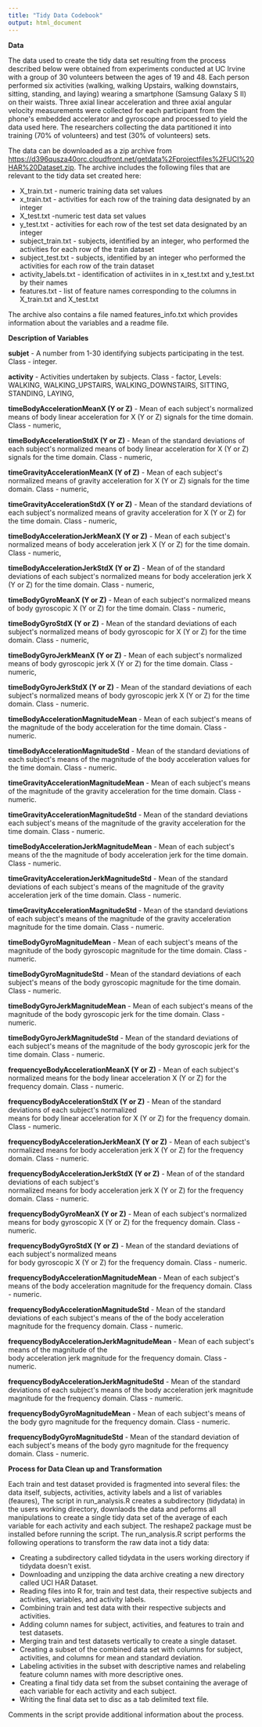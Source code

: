 ```yaml
---
title: "Tidy Data Codebook"
output: html_document
--- 
```

**Data**

The data used to create the tidy data set resulting from the process described below were obtained from experiments conducted at UC Irvine with a group of 30 volunteers between the ages of 19 and 48.  Each person performed six activities (walking, walking Upstairs, walking downstairs, sitting, standing, and laying) wearing a smartphone (Samsung Galaxy S II) on their waists.  Three axial linear acceleration and three axial angular velocity measurements were collected for each participant from the phone's embedded accelerator and gyroscope and processed to yield the data used here.   The researchers collecting the data partitioned it into training (70% of volunteers) and test (30% of volunteers) sets.

The data can be downloaded as a zip archive from https://d396qusza40orc.cloudfront.net/getdata%2Fprojectfiles%2FUCI%20HAR%20Dataset.zip.  The archive includes the following files that are relevant to the tidy data set created here:

* X_train.txt - numeric training data set values
* x_train.txt - activities for each row of the training data designated by an integer
* X_test.txt -numeric test data set values
* y_test.txt - activities for each row of the test set data designated by an integer
* subject_train.txt - subjects, identified by an integer, who performed the activities for each row of the train dataset
* subject_test.txt - subjects, identified by an integer who performed the activities for each row of the train dataset
* activity_labels.txt - identification of activiites in in x_test.txt and y_test.txt by their names
* features.txt - list of feature names corresponding to the columns in X_train.txt and X_test.txt

The archive also contains a file named features_info.txt which provides information about the variables and a readme file.

**Description of Variables**

**subjet** - A number from 1-30 identifying subjects participating in the test. Class - integer.
          
**activity** - Activities undertaken by subjects. Class - factor, Levels: WALKING, WALKING_UPSTAIRS, WALKING_DOWNSTAIRS, SITTING, STANDING, LAYING,
                           
**timeBodyAccelerationMeanX (Y or Z)** - Mean of each subject's normalized means of  body linear acceleration for X (Y or Z) signals for the time domain. Class - numeric,
                                     
**timeBodyAccelerationStdX (Y or Z)** - Mean of the  standard deviations of each subject's normalized  means of body linear acceleration for X (Y or Z) signals for the time domain. Class - numeric,
                                     
**timeGravityAccelerationMeanX (Y of Z)** - Mean of each subject's normalized means of  gravity acceleration for X (Y or Z) signals for the time domain. Class - numeric,
                                        
**timeGravityAccelerationStdX (Y or Z)** - Mean of the standard deviations of each subject's normalized means of  gravity acceleration for X (Y or Z) for the time domain. Class - numeric,
                                       
**timeBodyAccelerationJerkMeanX (Y or Z)**  - Mean of each subject's normalized means of body acceleration jerk X (Y or Z) for the time domain. Class - numeric,
                                          
**timeBodyAccelerationJerkStdX (Y or Z)**  - Mean of of the standard deviations of each subject's normalized means for body acceleration jerk X (Y or Z) for the time domain. Class - numeric,
                                         
**timeBodyGyroMeanX (Y or Z)** - Mean of each subject's normalized means of body gyroscopic X (Y or Z)  for the time domain. Class - numeric,
                             
**timeBodyGyroStdX (Y or Z)** - Mean of the standard deviations of each subject's normalized means of  body gyroscopic for X (Y or Z) for the time domain. Class - numeric,
                            
**timeBodyGyroJerkMeanX (Y or Z)** - Mean of each subject's normalized means of body gyroscopic jerk X (Y or Z) for the time domain. Class - numeric,
                                 
**timeBodyGyroJerkStdX (Y or Z)** - Mean of the standard deviations of each subject's normalized means of body gyroscopic jerk X (Y or Z) for the time domain. Class - numeric.
                                
**timeBodyAccelerationMagnitudeMean** - Mean of each subject's means of the magnitude of the 
body acceleration for the time domain. Class - numeric.
                                     
**timeBodyAccelerationMagnitudeStd** - Mean of the standard deviations of each subject's means of the magnitude of the body acceleration values for the time domain. Class - numeric.

**timeGravityAccelerationMagnitudeMean** - Mean of each subject's means of the magnitude of the gravity acceleration for the time domain.  Class - numeric.

**timeGravityAccelerationMagnitudeStd** - Mean of the standard deviations each subject's means of the magnitude of the gravity acceleration for the time domain.  Class - numeric.

**timeBodyAccelerationJerkMagnitudeMean** - Mean of each subject's means of the the magnitude of body acceleration jerk for the time domain. Class - numeric.
                                   
**timeGravityAccelerationJerkMagnitudeStd** - Mean of the standard deviations of each subject's means of the magnitude of the gravity acceleration jerk of the time domain. Class - numeric.
                                       
**timeGravityAccelerationMagnitudeStd** - Mean of the standard deviations of each subject's means of the 
magnitude of the gravity acceleration magnitude for the time domain. Class - numeric.
                                   
**timeBodyGyroMagnitudeMean** - Mean of each subject's means of the magnitude of the body gyroscopic magnitude for the time domain. Class - numeric.

**timeBodyGyroMagnitudeStd** - Mean of the standard deviations of each subject's means of the body gyroscopic magnitude for the time domain. Class - numeric.

**timeBodyGyroJerkMagnitudeMean** - Mean of each subject's means of the magnitude of the body gyroscopic jerk for the time domain. Class - numeric.
                           
**timeBodyGyroJerkMagnitudeStd** - Mean of the standard deviations of each subject's means of the magnitude of the body gyroscopic jerk for the time domain. Class - numeric.
                               
**frequencyeBodyAccelerationMeanX (Y or Z)** - Mean of each subject's normalized means for the body linear acceleration X (Y or Z) for the frequency domain. Class - numeric.
                                     
**frequencyBodyAccelerationStdX (Y or Z)** - Mean of the standard deviations of each subject's normalized  
means for body linear acceleration for X (Y or Z) for the frequency domain. Class - numeric.
                                                                        
**frequencyBodyAccelerationJerkMeanX (Y or Z)**  - Mean of each subject's normalized means for body acceleration jerk X  (Y or Z) for the frequency domain. Class - numeric.
                                          
**frequencyBodyAccelerationJerkStdX (Y or Z)**  - Mean of of the standard deviations of each subject's   
normalized means for body acceleration jerk X (Y or Z) for the frequency domain. Class - numeric.
                                         
**frequencyBodyGyroMeanX (Y or Z)** - Mean of each subject's normalized means for body gyroscopic X (Y or Z) for the frequency domain. Class - numeric.
                             
**frequencyBodyGyroStdX (Y or Z)** - Mean of the standard deviations of each subject's normalized means  
for body gyroscopic X (Y or Z) for the frequency domain. Class - numeric.
                                
**frequencyBodyAccelerationMagnitudeMean** - Mean of each subject's means of the body acceleration magnitude for the frequency domain. Class - numeric.
                                         
**frequencyBodyAccelerationMagnitudeStd** - Mean of the standard deviations of each subject's means of the 
of the body acceleration magnitude for the frequency domain. Class - numeric.
                                                                                                             
**frequencyBodyAccelerationJerkMagnitudeMean**  - Mean of each subject's means of the magnitude of the  
body acceleration jerk magnitude for the frequency domain. Class - numeric.
                                              
**frequencyBodyAccelerationJerkMagnitudeStd** - Mean of the standard deviations of each subject's means of the body acceleration jerk magnitude magnitude for the frequency domain. Class - numeric.
                                       
**frequencyBodyGyroMagnitudeMean** - Mean of each subject's means of the body gyro magnitude for the frequency domain. Class - numeric.
                            
**frequencyBodyGyroMagnitudeStd** - Mean of the standard deviation of each subject's means of the body gyro magnitude for the frequency domain. Class - numeric.

**Process for Data Clean up and Transformation**

Each train and test dataset provided is fragmented into several files: the data itself, subjects, activities, activity labels and a list of variables (feaures),  The script in run_analysis.R creates a subdirectory (tidydata) in the users working directory, downlaods the data and peforms all manipulations to create a single tidy data set of the average of each variable for each activity and each subject.  The reshape2 package must be installed before running the script.  The run_analysis.R script performs the following operations to transform the raw data inot a tidy data:

* Creating a subdirectory called tidydata in the users working directory if tidydata doesn't exist.
* Downloading and unzipping the data archive creating a new directory called UCI HAR Dataset.
* Reading files into R for, train and test data, their respective subjects and activities, variables, and activity labels.
* Combining train and test data with their respective subjects and activities.
* Adding column names for subject, activities, and features to train and test datasets.
* Merging train and test datasets vertically to create a single dataset.
* Creating a subset of the combined data set with columns for subject, activities, and columns for mean and standard deviation.
* Labeling activities in the subset with descriptive names and relabeling feature column names with more descriptive ones.
* Creating a final tidy data set from the subset containing the average of each variable for each activity and each subject.
* Writing the final data set to disc as a tab delimited text file.

 Comments in the script provide additional information about the process.